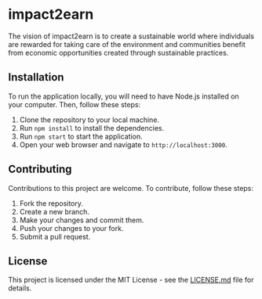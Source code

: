 # impact2earn
The vision of impact2earn is to create a sustainable world where individuals are rewarded for taking care of the environment and communities benefit from economic opportunities created through sustainable practices.
## Installation
To run the application locally, you will need to have Node.js installed on your computer. Then, follow these steps:
1. Clone the repository to your local machine.
2. Run `npm install` to install the dependencies.
3. Run `npm start` to start the application.
4. Open your web browser and navigate to `http://localhost:3000`.
## Contributing
Contributions to this project are welcome. To contribute, follow these steps:
1. Fork the repository.
2. Create a new branch.
3. Make your changes and commit them.
4. Push your changes to your fork.
5. Submit a pull request.
## License
This project is licensed under the MIT License - see the [LICENSE.md](LICENSE.md) file for details.
